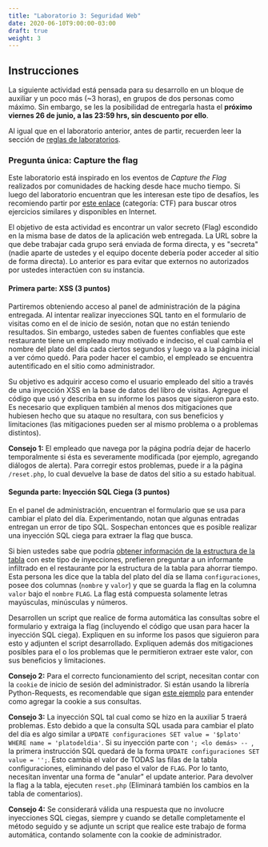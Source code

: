 ```yaml
---
title: "Laboratorio 3: Seguridad Web"
date: 2020-06-10T9:00:00-03:00
draft: true
weight: 3
---
```


## Instrucciones

La siguiente actividad está pensada para su desarrollo en un bloque de auxiliar y un poco más (~3 horas), en grupos de dos personas como máximo. Sin embargo, se les la posibilidad de entregarla hasta el **próximo viernes 26 de junio, a las 23:59 hrs, sin descuento por ello**.

Al igual que en el laboratorio anterior, antes de partir, recuerden leer la sección de [reglas de laboratorios](../).

### Pregunta única: Capture the flag

Este laboratorio está inspirado en los eventos de _Capture the Flag_ realizados por comunidades de hacking desde hace mucho tiempo. Si luego del laboratorio encuentran que les interesan este tipo de desafíos, les recomiendo partir por [este enlace](https://securityeducationresourcecollection.net/) (categoría: CTF) para buscar otros ejercicios similares y disponibles en Internet.

El objetivo de esta actividad es encontrar un valor secreto (Flag) escondido en la misma base de datos de la aplicación web entregada. La URL sobre la que debe trabajar cada grupo será enviada de forma directa, y es "secreta" (nadie aparte de ustedes y el equipo docente debería poder acceder al sitio de forma directa). Lo anterior es para evitar que externos no autorizados por ustedes interactúen con su instancia.

#### Primera parte: XSS (3 puntos)

Partiremos obteniendo acceso al panel de administración de la página entregada. Al intentar realizar inyecciones SQL tanto en el formulario de visitas como en el de inicio de sesión, notan que no están teniendo resultados. Sin embargo, ustedes saben de fuentes confiables que este restaurante tiene un empleado muy motivado e indeciso, el cual cambia el nombre del plato del día cada ciertos segundos y luego va a la página inicial a ver cómo quedó. Para poder hacer el cambio, el empleado se encuentra autentificado en el sitio como administrador.

Su objetivo es adquirir acceso como el usuario empleado del sitio a través de una inyección XSS en la base de datos del libro de visitas. Agregue el código que usó y describa en su informe los pasos que siguieron para esto. Es necesario que expliquen también al menos dos mitigaciones que hubiesen hecho que su ataque no resultara, con sus beneficios y limitaciones (las mitigaciones pueden ser al mismo problema o a problemas distintos).

**Consejo 1:** El empleado que navega por la página podría dejar de hacerlo temporalmente si ésta es severamente modificada (por ejemplo, agregando diálogos de alerta). Para corregir estos problemas, puede ir a la página `/reset.php`, lo cual devuelve la base de datos del sitio a su estado habitual.

#### Segunda parte: Inyección SQL Ciega (3 puntos)

En el panel de administración, encuentran el formulario que se usa para cambiar el plato del día. Experimentando, notan que algunas entradas entregan un error de tipo SQL. Sospechan entonces que es posible realizar una inyección SQL ciega para extraer la flag que busca.

Si bien ustedes sabe que podría [obtener información de la estructura de la tabla](http://pentestmonkey.net/cheat-sheet/sql-injection/postgres-sql-injection-cheat-sheet) con este tipo de inyecciones, prefieren preguntar a un informante infiltrado en el restaurante por la estructura de la tabla para ahorrar tiempo. Esta persona les dice que la tabla del plato del día se llama `configuraciones`, posee dos columnas (`nombre` y `valor`) y que se guarda la flag en la columna `valor` bajo el `nombre` `FLAG`. La flag está compuesta solamente letras mayúsculas, minúsculas y números.

Desarrollen un script que realice de forma automática las consultas sobre el formulario y extraiga la flag (incluyendo el código que usan para hacer la inyección SQL ciega). Expliquen en su informe los pasos que siguieron para esto y adjunten el script desarrollado. Expliquen además dos mitigaciones posibles para el o los problemas que le permitieron extraer este valor, con sus beneficios y limitaciones.

**Consejo 2:** Para el correcto funcionamiento del script, necesitan contar con la `cookie` de inicio de sesión del administrador. Si están usando la librería Python-Requests, es recomendable que sigan [este ejemplo](https://2.python-requests.org/en/master/user/quickstart/#cookies) para entender como agregar la cookie a sus consultas.

**Consejo 3:** La inyección SQL tal cual como se hizo en la auxiliar 5 traerá problemas. Esto debido a que la consulta SQL usada para cambiar el plato del día es algo similar a `UPDATE configuraciones SET value = '$plato' WHERE name = 'platodeldia'`. Si su inyección parte con `'; <lo demás> -- `, la primera instrucción SQL quedará de la forma `UPDATE configuraciones SET value = '';`. Esto cambia el valor de TODAS las filas de la tabla configuraciones, eliminando del paso el valor de `FLAG`. Por lo tanto, necesitan inventar una forma de "anular" el update anterior. Para devolver la flag a la tabla, ejecuten `reset.php` (Eliminará también los cambios en la tabla de comentarios).

**Consejo 4:** Se considerará válida una respuesta que no involucre inyecciones SQL ciegas, siempre y cuando se detalle completamente el método seguido y se adjunte un script que realice este trabajo de forma automática, contando solamente con la cookie de administrador.
